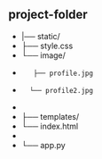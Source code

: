 ## project-folder

- |── static/
-    ├── style.css
-    └── image/
-        ├── profile.jpg
-       └── profile2.jpg
-
- ├── templates/
-    └── index.html
-
- └── app.py

